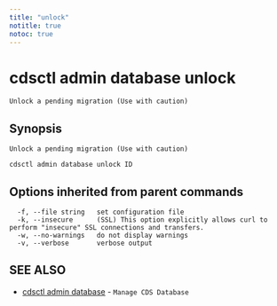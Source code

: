 ```yaml
---
title: "unlock"
notitle: true
notoc: true
---
```

# cdsctl admin database unlock

`Unlock a pending migration (Use with caution)`

## Synopsis

`Unlock a pending migration (Use with caution)`

```
cdsctl admin database unlock ID
```

## Options inherited from parent commands

```
  -f, --file string   set configuration file
  -k, --insecure      (SSL) This option explicitly allows curl to perform "insecure" SSL connections and transfers.
  -w, --no-warnings   do not display warnings
  -v, --verbose       verbose output
```

## SEE ALSO

* [cdsctl admin database](/docs/components/cdsctl/admin/database/)	 - `Manage CDS Database`

